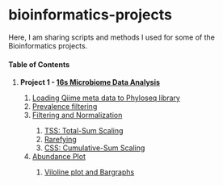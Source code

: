 # bioinformatics-projects

Here, I am sharing scripts and methods I used for some of the Bioinformatics projects.

#### Table of Contents
<ol start="1">
  <li><strong>Project 1 - <a href=>16s Microbiome Data Analysis</a></strong></li>
  <ol start="i">
   <li><a href="">Loading Qiime meta data to Phyloseq library</a></li>
   <li><a href="">Prevalence filtering</a></li>
   <li><a href="">Filtering and Normalization</a></li>
    <ol start="i.i">
      <li><a href="">TSS: Total-Sum Scaling</a></li>
      <li> <a href="">Rarefying</a></li>
      <li> <a href="">CSS: Cumulative-Sum Scaling</a></li>
   </ol>
    <li><a href="">Abundance Plot</a></li>
    <ol start="i.i">
      <li><a href="">Viloline plot and Bargraphs</a></li>
   </ol>
  </ol>
  
